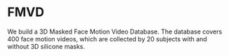 # FMVD
 We build a 3D Masked Face Motion Video Database. The database covers 400 face motion videos, which are collected by 20 subjects with and without 3D silicone masks.
